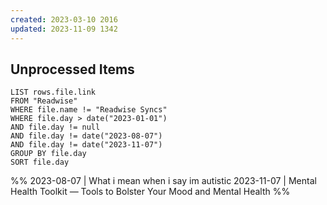 ```yaml
---
created: 2023-03-10 2016
updated: 2023-11-09 1342
---
```


## Unprocessed Items

```dataview
LIST rows.file.link
FROM "Readwise"
WHERE file.name != "Readwise Syncs"
WHERE file.day > date("2023-01-01")
AND file.day != null
AND file.day != date("2023-08-07")
AND file.day != date("2023-11-07")
GROUP BY file.day
SORT file.day
```

%%
2023-08-07 | What i mean when i say im autistic
2023-11-07 | Mental Health Toolkit — Tools to Bolster Your Mood and Mental Health
%%

